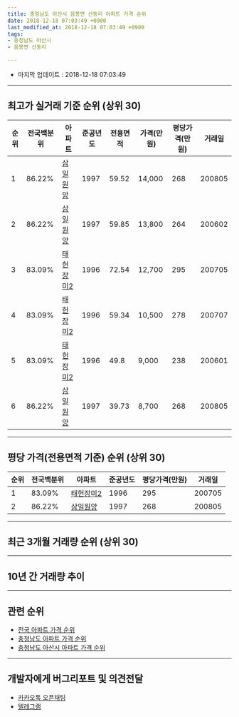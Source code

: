 ```yaml
---
title: 충청남도 아산시 음봉면 산동리 아파트 가격 순위
date: 2018-12-18 07:03:49 +0900
last_modified_at: 2018-12-18 07:03:49 +0900
tags:
- 충청남도 아산시
- 음봉면 산동리

---
```


* 마지막 업데이트 : 2018-12-18 07:03:49

---

## 최고가 실거래 기준 순위 (상위 30)


|순위|전국백분위|아파트|준공년도|전용면적|가격(만원)|평당가격(만원)|거래일|
|---|---|---|---|---|---|---|---|
|1|86.22%|[삼일원앙](https://search.naver.com/search.naver?query=%EC%B6%A9%EC%B2%AD%EB%82%A8%EB%8F%84+%EC%95%84%EC%82%B0%EC%8B%9C+%EC%9D%8C%EB%B4%89%EB%A9%B4+%EC%82%B0%EB%8F%99%EB%A6%AC+%EC%82%BC%EC%9D%BC%EC%9B%90%EC%95%99)|1997|59.52|14,000|268|200805|
|2|86.22%|[삼일원앙](https://search.naver.com/search.naver?query=%EC%B6%A9%EC%B2%AD%EB%82%A8%EB%8F%84+%EC%95%84%EC%82%B0%EC%8B%9C+%EC%9D%8C%EB%B4%89%EB%A9%B4+%EC%82%B0%EB%8F%99%EB%A6%AC+%EC%82%BC%EC%9D%BC%EC%9B%90%EC%95%99)|1997|59.85|13,800|264|200602|
|3|83.09%|[태헌장미2](https://search.naver.com/search.naver?query=%EC%B6%A9%EC%B2%AD%EB%82%A8%EB%8F%84+%EC%95%84%EC%82%B0%EC%8B%9C+%EC%9D%8C%EB%B4%89%EB%A9%B4+%EC%82%B0%EB%8F%99%EB%A6%AC+%ED%83%9C%ED%97%8C%EC%9E%A5%EB%AF%B82)|1996|72.54|12,700|295|200705|
|4|83.09%|[태헌장미2](https://search.naver.com/search.naver?query=%EC%B6%A9%EC%B2%AD%EB%82%A8%EB%8F%84+%EC%95%84%EC%82%B0%EC%8B%9C+%EC%9D%8C%EB%B4%89%EB%A9%B4+%EC%82%B0%EB%8F%99%EB%A6%AC+%ED%83%9C%ED%97%8C%EC%9E%A5%EB%AF%B82)|1996|59.34|10,500|278|200707|
|5|83.09%|[태헌장미2](https://search.naver.com/search.naver?query=%EC%B6%A9%EC%B2%AD%EB%82%A8%EB%8F%84+%EC%95%84%EC%82%B0%EC%8B%9C+%EC%9D%8C%EB%B4%89%EB%A9%B4+%EC%82%B0%EB%8F%99%EB%A6%AC+%ED%83%9C%ED%97%8C%EC%9E%A5%EB%AF%B82)|1996|49.8|9,000|238|200601|
|6|86.22%|[삼일원앙](https://search.naver.com/search.naver?query=%EC%B6%A9%EC%B2%AD%EB%82%A8%EB%8F%84+%EC%95%84%EC%82%B0%EC%8B%9C+%EC%9D%8C%EB%B4%89%EB%A9%B4+%EC%82%B0%EB%8F%99%EB%A6%AC+%EC%82%BC%EC%9D%BC%EC%9B%90%EC%95%99)|1997|39.73|8,700|268|200805|


---

## 평당 가격(전용면적 기준) 순위 (상위 30)


|순위|전국백분위|아파트|준공년도|평당가격(만원)|거래일|
|---|---|---|---|---|---|
|1|83.09%|[태헌장미2](https://search.naver.com/search.naver?query=%EC%B6%A9%EC%B2%AD%EB%82%A8%EB%8F%84+%EC%95%84%EC%82%B0%EC%8B%9C+%EC%9D%8C%EB%B4%89%EB%A9%B4+%EC%82%B0%EB%8F%99%EB%A6%AC+%ED%83%9C%ED%97%8C%EC%9E%A5%EB%AF%B82)|1996|295|200705|
|2|86.22%|[삼일원앙](https://search.naver.com/search.naver?query=%EC%B6%A9%EC%B2%AD%EB%82%A8%EB%8F%84+%EC%95%84%EC%82%B0%EC%8B%9C+%EC%9D%8C%EB%B4%89%EB%A9%B4+%EC%82%B0%EB%8F%99%EB%A6%AC+%EC%82%BC%EC%9D%BC%EC%9B%90%EC%95%99)|1997|268|200805|


---

## 최근 3개월 거래량 순위 (상위 30)


<div style="width:100%;">
    <canvas id="deal_count_ranking" height="250"></canvas>
</div>


<script>
new Chart(document.getElementById("deal_count_ranking"), {
    type: 'horizontalBar',
    data: {
        labels: ['삼일원앙', '태헌장미2'],
        datasets: [{
            label: '실거래 수',
            data: [17, 1],
            borderColor: "rgba(255, 0, 128, 1)",
            backgroundColor: "rgba(255, 0, 128, 0.5)",
            fill: false,
        }]
    },
    options: {
        responsive: true,
        title: {
            display: true,
            text: '최근 3개월 거래량 순위'
        },
        tooltips: {
            mode: 'index',
            intersect: false,
            callbacks: {
                title: function(tooltipItems, data) {
                    return "실거래 수:";
                },
                label: function(tooltipItem, data) {
                    return data.labels[tooltipItem.index] + ": " + tooltipItem.xLabel;
                }
            }
        },
        hover: {
            mode: 'nearest',
            intersect: true
        },
        scales: {
            xAxes: [{
                display: true,
                scaleLabel: {
                    display: true,
                    labelString: '실거래 수'
                },
                ticks: {
                    suggestedMin: 0,
                }
            }],
            yAxes: [{
                display: true,
                ticks: {
                    autoSkip: false,
                    callback: function(value, index, values) {
                        if (value.length > 15)
                            return value.substr(0, 13) + "...";
                        else
                            return value;
                    }
                },
                scaleLabel: {
                    display: false,
                }
            }]
        }
    }
});

</script>


---

## 10년 간 거래량 추이


<div style="width:100%;">
    <canvas id="deal_progress" height="250"></canvas>
</div>

<script>
new Chart(document.getElementById("deal_progress"), {
    type: 'line',
    data: {
        labels: ['200812','200901','200902','200903','200904','200905','200906','200907','200908','200909','200910','200911','200912','201001','201002','201003','201004','201005','201006','201007','201008','201009','201010','201011','201012','201101','201102','201103','201104','201105','201106','201107','201108','201109','201110','201111','201112','201201','201202','201203','201204','201205','201206','201207','201208','201209','201210','201211','201212','201301','201302','201303','201304','201305','201306','201307','201308','201309','201310','201311','201312','201401','201402','201403','201404','201405','201406','201407','201408','201409','201410','201411','201412','201501','201502','201503','201504','201505','201506','201507','201508','201509','201510','201511','201512','201601','201602','201603','201604','201605','201606','201607','201608','201609','201610','201611','201612','201701','201702','201703','201704','201705','201706','201707','201708','201709','201710','201711','201712','201801','201802','201803','201804','201805','201806','201807','201808','201809','201810','201811','201812'],
        datasets: [{
            label: '실거래 수',
            pointRadius: 1,
            data: [8, 8, 13, 14, 9, 7, 13, 10, 5, 6, 12, 13, 11, 14, 16, 21, 9, 12, 13, 20, 17, 8, 25, 21, 20, 28, 22, 25, 18, 13, 21, 17, 25, 11, 15, 17, 19, 17, 26, 19, 17, 11, 14, 11, 11, 19, 18, 8, 11, 10, 7, 21, 13, 22, 11, 8, 13, 13, 12, 16, 24, 10, 23, 17, 16, 25, 16, 13, 14, 27, 27, 13, 11, 16, 15, 25, 12, 16, 13, 7, 15, 10, 17, 7, 12, 10, 7, 8, 18, 5, 9, 10, 18, 12, 9, 8, 13, 5, 7, 12, 11, 9, 35, 29, 8, 7, 6, 11, 9, 7, 9, 14, 8, 4, 4, 6, 8, 4, 3, 13, 2],
            borderColor: "rgba(255, 201, 14, 1)",
            backgroundColor: "rgba(255, 201, 14, 0.5)",
            fill: true,
        }]
    },
    options: {
        responsive: true,
        title: {
            display: true,
            text: '10년간 거래량 추이'
        },
        tooltips: {
            mode: 'index',
            intersect: false,
        },
        hover: {
            mode: 'nearest',
            intersect: true
        },
        scales: {
            xAxes: [{
                display: true,
                scaleLabel: {
                    display: true,
                    labelString: '년/월'
                }
            }],
            yAxes: [{
                display: true,
                ticks: {
                    suggestedMin: 0,
                },
                scaleLabel: {
                    display: true,
                    labelString: '실거래 수'
                }
            }]
        }
    }
});

</script>


---

## 관련 순위

- [전국 아파트 가격 순위](https://inasie.github.io/apt-ranking/전국)
- [충청남도 아파트 가격 순위](https://inasie.github.io/apt-ranking/충청남도)
- [충청남도 아산시 아파트 가격 순위](https://inasie.github.io/apt-ranking/충청남도-아산시)


---

## 개발자에게 버그리포트 및 의견전달

- [카카오톡 오픈채팅](https://open.kakao.com/o/gLJUAP4)
- [텔레그램](https://t.me/inasie)

